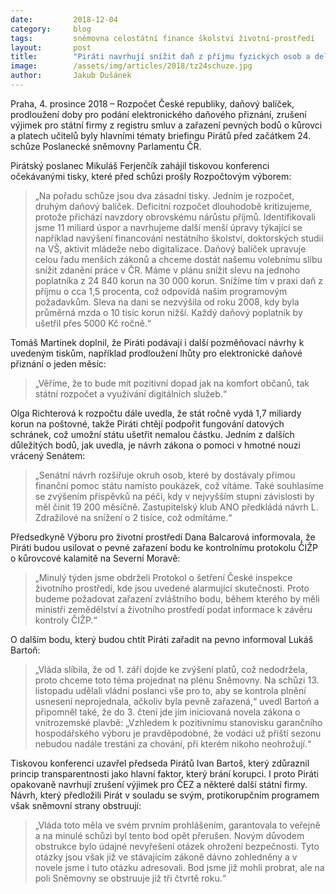 ```yaml
---
date:         2018-12-04
category:     blog
tags:         sněmovna celostátní finance školství životní-prostředí
layout:       post
title:        "Piráti navrhují snížit daň z příjmu fyzických osob a delší čas pro podání elektronického přiznání"
image:        /assets/img/articles/2018/tz24schuze.jpg
author:       Jakub Dušánek
---
```


Praha, 4. prosince 2018 – Rozpočet České republiky, daňový balíček, prodloužení doby pro podání elektronického daňového přiznání, zrušení výjimek pro státní firmy z registru smluv a zařazení pevných bodů o kůrovci a platech učitelů byly hlavními tématy briefingu Pirátů před začátkem 24. schůze Poslanecké sněmovny Parlamentu ČR.

Pirátský poslanec Mikuláš Ferjenčík zahájil tiskovou konferenci očekávanými tisky, které před schůzi prošly Rozpočtovým výborem: 
> „Na pořadu schůze jsou dva zásadní tisky. Jedním je rozpočet, druhým daňový balíček. Deficitní rozpočet dlouhodobě kritizujeme, protože přichází navzdory obrovskému nárůstu příjmů. Identifikovali jsme 11 miliard úspor a navrhujeme další menší úpravy týkající se například navýšení financování nestátního školství, doktorských studií na VŠ, aktivit mládeže nebo digitalizace. Daňový balíček upravuje celou řadu menších zákonů a chceme dostát našemu volebnímu slibu snížit zdanění práce v ČR. Máme v plánu snížit slevu na jednoho poplatníka z 24 840 korun na 30 000 korun. Snížíme tím v praxi daň z příjmu o cca 1,5 procenta, což odpovídá našim programovým požadavkům. Sleva na dani se nezvýšila od roku 2008, kdy byla průměrná mzda o 10 tisíc korun nižší. Každý daňový poplatník by ušetřil přes 5000 Kč ročně.“

Tomáš Martínek doplnil, že Piráti podávají i další pozměňovací návrhy k uvedeným tiskům, například prodloužení lhůty pro elektronické daňové přiznání o jeden měsíc: 

> „Věříme, že to bude mít pozitivní dopad jak na komfort občanů, tak státní rozpočet a využívání digitálních služeb.“

Olga Richterová k rozpočtu dále uvedla, že stát ročně vydá 1,7 miliardy korun na poštovné, takže Piráti chtějí podpořit fungování datových schránek, což umožní státu ušetřit nemalou částku. Jedním z dalších důležitých bodů, jak uvedla, je návrh zákona o pomoci v hmotné nouzi vrácený Senátem: 

> „Senátní návrh rozšiřuje okruh osob, které by dostávaly přímou finanční pomoc státu namísto poukázek, což vítáme. Také souhlasíme se zvýšením příspěvků na péči, kdy v nejvyšším stupni závislosti by měl činit 19 200 měsíčně. Zastupitelský klub ANO předkládá návrh L. Zdražilové na snížení o 2 tisíce, což odmítáme.“

Předsedkyně Výboru pro životní prostředí Dana Balcarová informovala, že Piráti budou usilovat o pevné zařazení bodu ke kontrolnímu protokolu ČIŽP o kůrovcové kalamitě na Severní Moravě: 

> „Minulý týden jsme obdrželi Protokol o šetření České inspekce životního prostředí, kde jsou uvedené alarmující skutečnosti. Proto budeme požadovat zařazení zvláštního bodu, během kterého by měli ministři zemědělství a životního prostředí podat informace k závěru kontroly ČIŽP.“

O dalším bodu, který budou chtít Piráti zařadit na pevno informoval Lukáš Bartoň: 

> „Vláda slíbila, že od 1. září dojde ke zvýšení platů, což nedodržela, proto chceme toto téma projednat na plénu Sněmovny. Na schůzi 13. listopadu udělali vládní poslanci vše pro to, aby se kontrola plnění usnesení neprojednala, ačkoliv byla pevně zařazená,“ uvedl Bartoň a připomněl také, že do 3. čtení jde jím iniciovaná novela zákona o vnitrozemské plavbě: „Vzhledem k pozitivnímu stanovisku garančního hospodářského výboru je pravděpodobné, že vodáci už příští sezonu nebudou nadále trestáni za chování, při kterém nikoho neohrožují.“

Tiskovou konferenci uzavřel předseda Pirátů Ivan Bartoš, který zdůraznil princip transparentnosti jako hlavní faktor, který brání korupci. I proto Piráti opakovaně navrhují zrušení výjimek pro ČEZ a některé další státní firmy. Návrh, který předložili Pirát v souladu se svým, protikorupčním programem však sněmovní strany obstruují: 

> „Vláda toto měla ve svém prvním prohlášením, garantovala to veřejně a na minulé schůzi byl tento bod opět přerušen. Novým důvodem obstrukce bylo údajné nevyřešení otázek ohrožení bezpečnosti. Tyto otázky jsou však již ve stávajícím zákoně dávno zohledněny a v novele jsme i tuto otázku adresovali. Bod jsme již mohli probrat, ale na poli Sněmovny se obstruuje již tři čtvrtě roku.“
